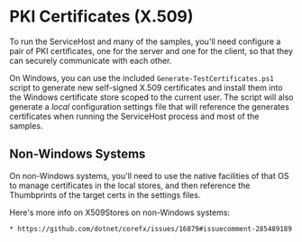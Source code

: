# PKI Certificates (X.509)

To run the ServiceHost and many of the samples, you'll need configure a pair of PKI certificates,
one for the server and one for the client, so that they can securely communicate with each other.

On Windows, you can use the included `Generate-TestCertificates.ps1` script to generate new
self-signed X.509 certificates and install them into the Windows certificate store scoped to the
current user.  The script will also generate a *local* configuration settings file that will
reference the generates certificates when running the ServiceHost process and most of the samples.

## Non-Windows Systems

On non-Windows systems, you'll need to use the native facilities of that OS to manage
certificates in the local stores, and then reference the Thumbprints of the target
certs in the settings files.

Here's more info on X509Stores on non-Windows systems:

    * https://github.com/dotnet/corefx/issues/16879#issuecomment-285489189
